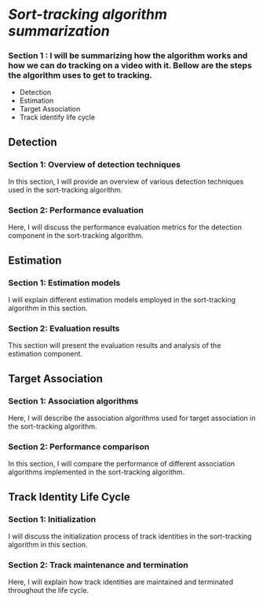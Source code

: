 # *Sort-tracking algorithm summarization*
### Section 1 : I will be summarizing how the algorithm works and how we can do tracking on a video with it. Bellow are the steps the algorithm uses to get to tracking.

- Detection
- Estimation
- Target Association
- Track identify life cycle

## Detection

### Section 1: Overview of detection techniques

In this section, I will provide an overview of various detection techniques used in the sort-tracking algorithm.

### Section 2: Performance evaluation

Here, I will discuss the performance evaluation metrics for the detection component in the sort-tracking algorithm.

## Estimation

### Section 1: Estimation models

I will explain different estimation models employed in the sort-tracking algorithm in this section.

### Section 2: Evaluation results

This section will present the evaluation results and analysis of the estimation component.

## Target Association

### Section 1: Association algorithms

Here, I will describe the association algorithms used for target association in the sort-tracking algorithm.

### Section 2: Performance comparison

In this section, I will compare the performance of different association algorithms implemented in the sort-tracking algorithm.

## Track Identity Life Cycle

### Section 1: Initialization

I will discuss the initialization process of track identities in the sort-tracking algorithm in this section.

### Section 2: Track maintenance and termination

Here, I will explain how track identities are maintained and terminated throughout the life cycle.

